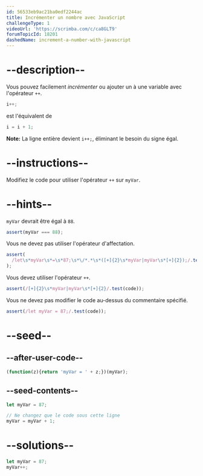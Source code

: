 ```yaml
---
id: 56533eb9ac21ba0edf2244ac
title: Incrémenter un nombre avec JavaScript
challengeType: 1
videoUrl: 'https://scrimba.com/c/ca8GLT9'
forumTopicId: 18201
dashedName: increment-a-number-with-javascript
---
```


# --description--

Vous pouvez facilement <dfn>incrémenter</dfn> ou ajouter un à une variable avec l'opérateur `++`.

```js
i++;
```

est l'équivalent de

```js
i = i + 1;
```

**Note:** La ligne entière devient `i++;`, éliminant le besoin du signe égal.

# --instructions--

Modifiez le code pour utiliser l'opérateur `++` sur `myVar`.

# --hints--

`myVar` devrait être égal à `88`.

```js
assert(myVar === 88);
```

Vous ne devez pas utiliser l'opérateur d'affectation.

```js
assert(
  /let\s*myVar\s*=\s*87;\s*\/*.*\s*([+]{2}\s*myVar|myVar\s*[+]{2});/.test(code)
);
```

Vous devez utiliser l'opérateur `++`.

```js
assert(/[+]{2}\s*myVar|myVar\s*[+]{2}/.test(code));
```

Vous ne devez pas modifier le code au-dessus du commentaire spécifié.

```js
assert(/let myVar = 87;/.test(code));
```

# --seed--

## --after-user-code--

```js
(function(z){return 'myVar = ' + z;})(myVar);
```

## --seed-contents--

```js
let myVar = 87;

// Ne changez que le code sous cette ligne
myVar = myVar + 1;
```

# --solutions--

```js
let myVar = 87;
myVar++;
```
